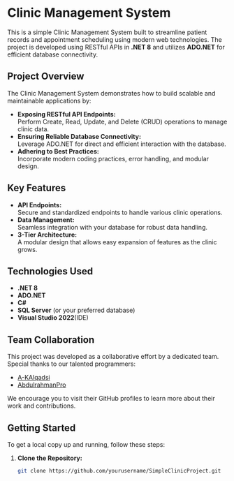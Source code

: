 # Clinic Management System

This is a simple Clinic Management System built to streamline patient records and appointment scheduling using modern web technologies. The project is developed using RESTful APIs in **.NET 8** and utilizes **ADO.NET** for efficient database connectivity.

## Project Overview

The Clinic Management System demonstrates how to build scalable and maintainable applications by:
- **Exposing RESTful API Endpoints:**  
  Perform Create, Read, Update, and Delete (CRUD) operations to manage clinic data.
- **Ensuring Reliable Database Connectivity:**  
  Leverage ADO.NET for direct and efficient interaction with the database.
- **Adhering to Best Practices:**  
  Incorporate modern coding practices, error handling, and modular design.

## Key Features

- **API Endpoints:**  
  Secure and standardized endpoints to handle various clinic operations.
- **Data Management:**  
  Seamless integration with your database for robust data handling.
- **3-Tier Architecture:**  
  A modular design that allows easy expansion of features as the clinic grows.

## Technologies Used

- **.NET 8**
- **ADO.NET**
- **C#**
- **SQL Server** (or your preferred database)
- **Visual Studio 2022**(IDE) 

## Team Collaboration

This project was developed as a collaborative effort by a dedicated team. Special thanks to our talented programmers:
- [A-KAlqadsi](https://github.com/A-KAlqadsi)
- [AbdulrahmanPro](https://github.com/AbdulrahmanPro)

We encourage you to visit their GitHub profiles to learn more about their work and contributions.

## Getting Started

To get a local copy up and running, follow these steps:

1. **Clone the Repository:**
   ```bash
   git clone https://github.com/yourusername/SimpleClinicProject.git
